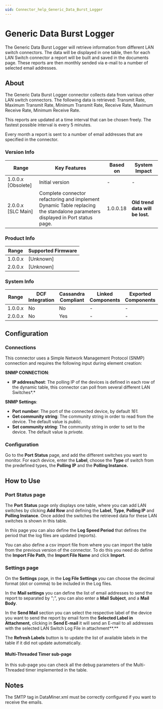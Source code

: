 ```yaml
---
uid: Connector_help_Generic_Data_Burst_Logger
---
```


# Generic Data Burst Logger

The Generic Data Burst Logger will retrieve information from different LAN switch connectors. The data will be displayed in one table, then for each LAN Switch connector a report will be built and saved in the documents page. These reports are then monthly sended via e-mail to a number of selected email addresses.

## About

The Generic Data Burst Logger connector collects data from various other LAN switch connectors. The following data is retrieved: Transmit Rate, Maximum Transmit Rate, Minimum Transmit Rate, Receive Rate, Maximum Receive Rate, Minimum Receive Rate.

This reports are updated at a time interval that can be chosen freely. The fastest possible interval is every 5 minutes.

Every month a report is sent to a number of email addresses that are specified in the connector.

### Version Info

| **Range**            | **Key Features**                                                                                                           | **Based on** | **System Impact**                |
|----------------------|----------------------------------------------------------------------------------------------------------------------------|--------------|----------------------------------|
| 1.0.0.x [Obsolete]     |Initial version                                                                                                            | -            | -                                |
| 2.0.0.x [SLC Main]   | Complete connector refactoring and implement Dynamic Table replacing the standalone parameters displayed in Port status page. | 1.0.0.18     | **Old trend data will be lost.** |

### Product Info

| Range     | Supported Firmware     |
|-----------|------------------------|
| 1.0.0.x   | \[Unknown\]            |
| 2.0.0.x   | \[Unknown\]            |

### System Info

| Range     | DCF Integration     | Cassandra Compliant     | Linked Components     | Exported Components     |
|-----------|---------------------|-------------------------|-----------------------|-------------------------|
| 1.0.0.x   | No                  | No                      | -                     | -                       |
| 2.0.0.x   | No                  | Yes                     | -                     | -                       |

## Configuration

### Connections

This connector uses a Simple Network Management Protocol (SNMP) connection and requires the following input during element creation:

**SNMP CONNECTION**:

- **IP address/host**: The polling IP of the devices is defined in each row of the dynamic table, this connector can poll from several different LAN Switches*.*

**SNMP Settings**:

- **Port number**: The port of the connected device, by default *161.*
- **Get community string**: The community string in order to read from the device. The default value is *public*.
- **Set community string**: The community string in order to set to the device. The default value is *private.*

### Configuration

Go to the **Port** **Status** page, and add the different switches you want to monitor.
For each device, enter the **Label**, choose the **Type** of switch from the predefined types, the **Polling** **IP** and the **Polling Instance.**

## How to Use

### Port Status page

The **Port** **Status** page only displays one table, where you can add LAN switches by clicking **Add Row** and defining the **Label**, **Type**, **Polling IP** and **Polling Instance**. Once added the switches the retrieved data for these LAN switches is shown in this table.

In this page you can also define the **Log Speed Period** that defines the period that the log files are updated (reports).

You can also define a csv import file from where you can import the table from the previous version of the connector. To do this you need do define the **Import File Path**, the **Import File Name** and click **Import**.

### Settings page

On the **Settings** page, in the **Log File Settings** you can choose the decimal format (dot or comma) to be included in the Log files.

In the **Mail settings** you can define the list of email addresses to send the report to separated by ";", you can also enter a **Mail** **Subject**, and a **Mail** **Body**.

In the **Send Mail** section you can select the respective label of the device you want to send the report by email form the **Selected Label in Attachment,** clicking in **Send E-mail** it will send an E-mail to all addresses with the selected LAN Switch Log File in attachment**.**

The **Refresh Labels** button is to update the list of available labels in the table if it did not update automatically.

#### Multi-Threaded Timer sub-page

In this sub-page you can check all the debug parameters of the Multi-Threaded timer implemented in the table.

## Notes

The SMTP tag in DataMiner.xml must be correctly configured if you want to receive the emails.
